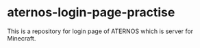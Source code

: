 # aternos-login-page-practise

This is a repository for login page of ATERNOS which is server for Minecraft.
